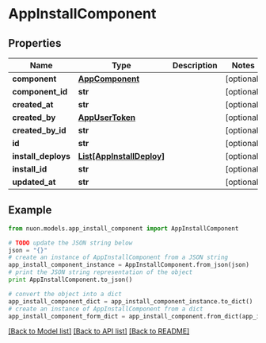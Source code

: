 # AppInstallComponent


## Properties

Name | Type | Description | Notes
------------ | ------------- | ------------- | -------------
**component** | [**AppComponent**](AppComponent.md) |  | [optional] 
**component_id** | **str** |  | [optional] 
**created_at** | **str** |  | [optional] 
**created_by** | [**AppUserToken**](AppUserToken.md) |  | [optional] 
**created_by_id** | **str** |  | [optional] 
**id** | **str** |  | [optional] 
**install_deploys** | [**List[AppInstallDeploy]**](AppInstallDeploy.md) |  | [optional] 
**install_id** | **str** |  | [optional] 
**updated_at** | **str** |  | [optional] 

## Example

```python
from nuon.models.app_install_component import AppInstallComponent

# TODO update the JSON string below
json = "{}"
# create an instance of AppInstallComponent from a JSON string
app_install_component_instance = AppInstallComponent.from_json(json)
# print the JSON string representation of the object
print AppInstallComponent.to_json()

# convert the object into a dict
app_install_component_dict = app_install_component_instance.to_dict()
# create an instance of AppInstallComponent from a dict
app_install_component_form_dict = app_install_component.from_dict(app_install_component_dict)
```
[[Back to Model list]](../README.md#documentation-for-models) [[Back to API list]](../README.md#documentation-for-api-endpoints) [[Back to README]](../README.md)


